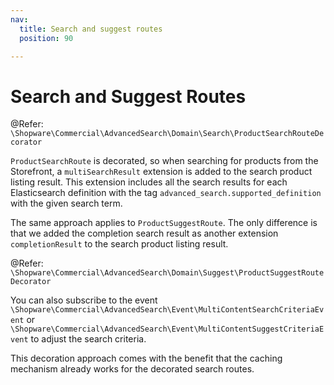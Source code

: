 ```yaml
---
nav:
  title: Search and suggest routes
  position: 90

---
```


# Search and Suggest Routes

@Refer: `\Shopware\Commercial\AdvancedSearch\Domain\Search\ProductSearchRouteDecorator`

`ProductSearchRoute` is decorated, so when searching for products from the Storefront, a `multiSearchResult` extension is added to the search product listing result. This extension includes all the search results for each Elasticsearch definition with the tag `advanced_search.supported_definition` with the given search term.

The same approach applies to `ProductSuggestRoute`. The only difference is that we added the completion search result as another extension `completionResult` to the search product listing result.

@Refer: `\Shopware\Commercial\AdvancedSearch\Domain\Suggest\ProductSuggestRouteDecorator`

You can also subscribe to the event `\Shopware\Commercial\AdvancedSearch\Event\MultiContentSearchCriteriaEvent` or `\Shopware\Commercial\AdvancedSearch\Event\MultiContentSuggestCriteriaEvent` to adjust the search criteria.

This decoration approach comes with the benefit that the caching mechanism already works for the decorated search routes.
